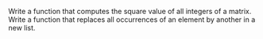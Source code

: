 Write a function that computes the square value of all integers of a matrix.
Write a function that replaces all occurrences of an element by another in a new list.

